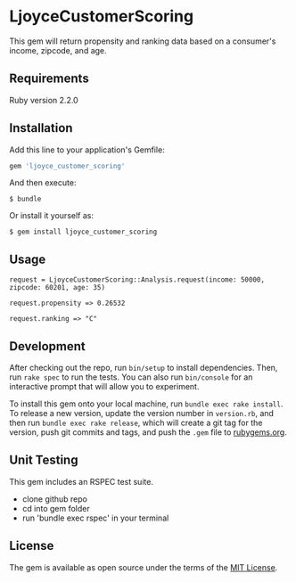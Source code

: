 # LjoyceCustomerScoring

This gem will return propensity and ranking data based on a consumer's income, zipcode, and age.

## Requirements

Ruby version 2.2.0

## Installation

Add this line to your application's Gemfile:

```ruby
gem 'ljoyce_customer_scoring'
```

And then execute:

    $ bundle

Or install it yourself as:

    $ gem install ljoyce_customer_scoring

## Usage

```
request = LjoyceCustomerScoring::Analysis.request(income: 50000, zipcode: 60201, age: 35)

request.propensity => 0.26532

request.ranking => "C"
```

## Development

After checking out the repo, run `bin/setup` to install dependencies. Then, run `rake spec` to run the tests. You can also run `bin/console` for an interactive prompt that will allow you to experiment.

To install this gem onto your local machine, run `bundle exec rake install`. To release a new version, update the version number in `version.rb`, and then run `bundle exec rake release`, which will create a git tag for the version, push git commits and tags, and push the `.gem` file to [rubygems.org](https://rubygems.org).

## Unit Testing

This gem includes an RSPEC test suite.

* clone github repo
* cd into gem folder
* run 'bundle exec rspec' in your terminal

## License

The gem is available as open source under the terms of the [MIT License](http://opensource.org/licenses/MIT).

